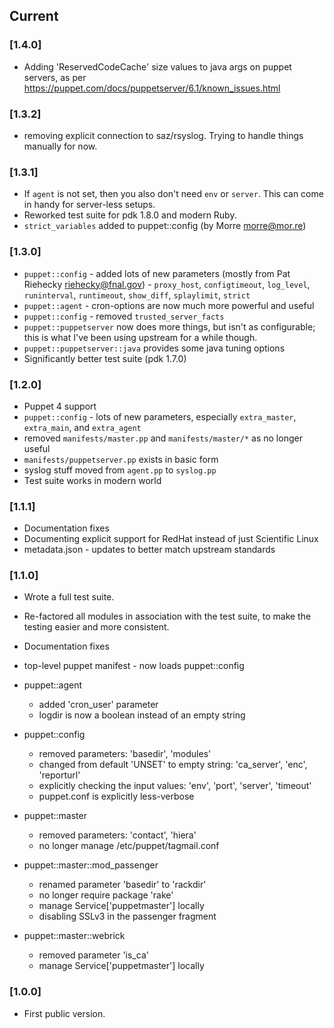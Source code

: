## Current

### [1.4.0]

* Adding 'ReservedCodeCache' size values to java args on puppet servers, 
  as per <https://puppet.com/docs/puppetserver/6.1/known_issues.html>

### [1.3.2]

* removing explicit connection to saz/rsyslog.  Trying to handle things 
  manually for now.

### [1.3.1]

* If `agent` is not set, then you also don't need `env` or `server`.
  This can come in handy for server-less setups.
* Reworked test suite for pdk 1.8.0 and modern Ruby.
* `strict_variables` added to puppet::config (by Morre <morre@mor.re>)

### [1.3.0]

* `puppet::config` - added lots of new parameters (mostly from Pat
  Riehecky <riehecky@fnal.gov>) - `proxy_host`, `configtimeout`,
  `log_level`, `runinterval`, `runtimeout`, `show_diff`, `splaylimit`,
  `strict`
* `puppet::agent` - cron-options are now much more powerful and useful
* `puppet::config` - removed `trusted_server_facts`
* `puppet::puppetserver` now does more things, but isn't as configurable;
  this is what I've been using upstream for a while though.
* `puppet::puppetserver::java` provides some java tuning options
* Significantly better test suite (pdk 1.7.0)

### [1.2.0]

* Puppet 4 support
* `puppet::config` - lots of new parameters, especially `extra_master`,
  `extra_main`, and `extra_agent`
* removed `manifests/master.pp` and `manifests/master/*` as no longer useful
* `manifests/puppetserver.pp` exists in basic form
* syslog stuff moved from `agent.pp` to `syslog.pp`
* Test suite works in modern world

### [1.1.1]

* Documentation fixes
* Documenting explicit support for RedHat instead of just Scientific Linux
* metadata.json - updates to better match upstream standards

### [1.1.0]

* Wrote a full test suite.
* Re-factored all modules in association with the test suite, to make the
  testing easier and more consistent.
* Documentation fixes

* top-level puppet manifest - now loads puppet::config

* puppet::agent 
  - added 'cron\_user' parameter
  - logdir is now a boolean instead of an empty string

* puppet::config
  - removed parameters: 'basedir', 'modules'
  - changed from default 'UNSET' to empty string: 'ca\_server', 'enc', 
    'reporturl'
  - explicitly checking the input values: 'env', 'port', 'server', 'timeout'
  - puppet.conf is explicitly less-verbose 

* puppet::master
  - removed parameters: 'contact', 'hiera'
  - no longer manage /etc/puppet/tagmail.conf

* puppet::master::mod\_passenger
  - renamed parameter 'basedir' to 'rackdir'
  - no longer require package 'rake'
  - manage Service['puppetmaster'] locally
  - disabling SSLv3 in the passenger fragment

* puppet::master::webrick
  - removed parameter 'is\_ca'
  - manage Service['puppetmaster'] locally

### [1.0.0]

* First public version.
